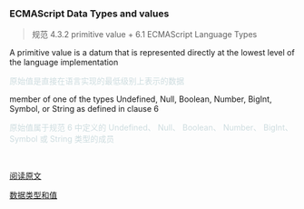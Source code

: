 ### ECMAScript Data Types and values

> 规范 4.3.2 primitive value + 6.1 ECMAScript Language Types

A primitive value is a datum that is represented directly at the lowest level of the language implementation

<font color="#cddcdf">原始值是直接在语言实现的最低级别上表示的数据</font>

member of one of the types Undefined, Null, Boolean, Number, BigInt, Symbol, or String as defined in clause 6

<font color="#cddcdf">原始值属于规范 6 中定义的 Undefined、 Null、 Boolean、 Number、 BigInt、 Symbol 或 String 类型的成员
<font>

<br>

[阅读原文](https://262.ecma-international.org/11.0/#sec-primitive-value)

[数据类型和值](https://262.ecma-international.org/11.0/#sec-ecmascript-data-types-and-values)
